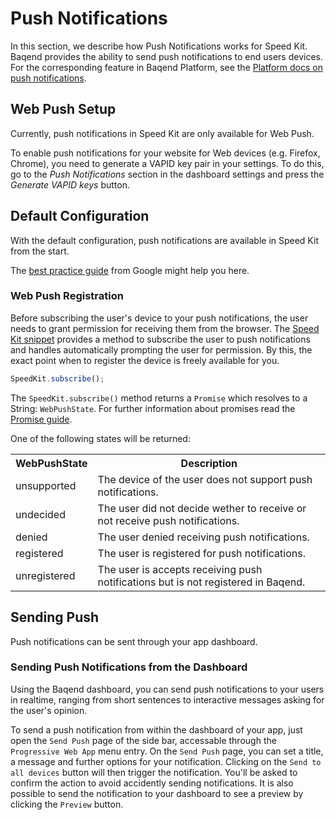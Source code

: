 # Push Notifications

In this section, we describe how Push Notifications works for Speed Kit. Baqend provides the ability to send push 
notifications to end users devices. For the corresponding feature in Baqend 
Platform, see the [Platform docs on push notifications](../push/).

## Web Push Setup

Currently, push notifications in Speed Kit are only available for Web Push.

To enable push notifications for your website for Web devices (e.g. Firefox, Chrome), you need to generate a VAPID 
key pair in your settings. To do this, go to the *Push Notifications* section in the dashboard settings and press the
 *Generate VAPID keys* button.
 
## Default Configuration

With the default configuration, push notifications are available in Speed Kit from the start.

The [best practice guide](https://developers.google.com/web/ilt/pwa/introduction-to-push-notifications#best_practices) from Google might help 
you here.

### Web Push Registration
Before subscribing the user's device to your push notifications, the user needs to grant permission for receiving them from the browser.
The [Speed Kit snippet](intro/#integrate-code-snippet) provides a method to subscribe the user to push notifications and handles automatically prompting the user for permission.
By this, the exact point when to register the device is freely available for you.
 
```js
SpeedKit.subscribe();
```

The `SpeedKit.subscribe()` method returns a `Promise` which resolves to a String: `WebPushState`. For further information about promises read the [Promise 
guide](../getting-started/#promises).

One of the following states will be returned:
 <div class="table-wrapper"><table class="table">
  <tr>
    <th>WebPushState</th>
    <th>Description</th>
  </tr>
  <tr>
      <td>unsupported</td>
      <td>The device of the user does not support push notifications.</td>
    </tr>
  <tr>
    <td>undecided</td>
    <td>The user did not decide wether to receive or not receive push notifications.</td>
  </tr>
  <tr>
    <td>denied</td>
    <td>The user denied receiving push notifications.</td>
  </tr>
  <tr>
    <td>registered</td>
    <td>The user is registered for push notifications.</td>
  </tr>
  <tr>
      <td>unregistered</td>
      <td>The user is accepts receiving push notifications but is not registered in Baqend.</td>
    </tr>
</table></div>    

## Sending Push

Push notifications can be sent through your app dashboard.

### Sending Push Notifications from the Dashboard

Using the Baqend dashboard, you can send push notifications to your users in realtime, ranging from short sentences to interactive messages asking for the user's opinion.
 
To send a push notification from within the dashboard of your app, just open the `Send Push` page of the side bar, 
accessable through the `Progressive Web App` menu entry. On the `Send Push` page, you can set a title, a message 
and further options for your notification. Clicking on the `Send to all devices` button will then trigger the 
notification. You'll be asked to confirm the action to avoid accidently sending notifications. It is also possible to 
send the notification to your dashboard to see a preview by clicking the `Preview` button.